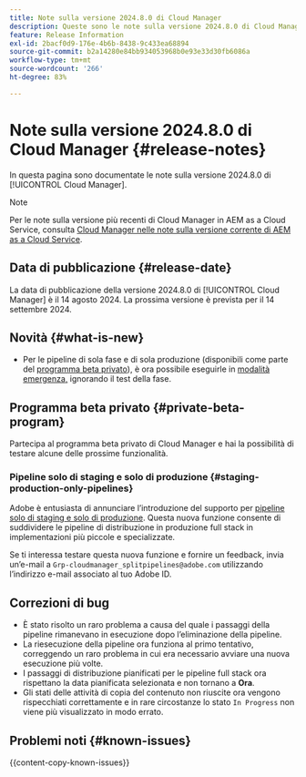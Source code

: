 ```yaml
---
title: Note sulla versione 2024.8.0 di Cloud Manager
description: Queste sono le note sulla versione 2024.8.0 di Cloud Manager.
feature: Release Information
exl-id: 2bacf0d9-176e-4b6b-8438-9c433ea68894
source-git-commit: b2a14280e84bb934053968b0e93e33d30fb6086a
workflow-type: tm+mt
source-wordcount: '266'
ht-degree: 83%

---
```


# Note sulla versione 2024.8.0 di Cloud Manager {#release-notes}

In questa pagina sono documentate le note sulla versione 2024.8.0 di [!UICONTROL Cloud Manager].

>[!NOTE]
>
>Per le note sulla versione più recenti di Cloud Manager in AEM as a Cloud Service, consulta [Cloud Manager nelle note sulla versione corrente di AEM as a Cloud Service](https://experienceleague.adobe.com/it/docs/experience-manager-cloud-service/content/release-notes/cloud-manager/current).

## Data di pubblicazione {#release-date}

La data di pubblicazione della versione 2024.8.0 di [!UICONTROL Cloud Manager] è il 14 agosto 2024. La prossima versione è prevista per il 14 settembre 2024.

## Novità {#what-is-new}

* Per le pipeline di sola fase e di sola produzione (disponibili come parte del [programma beta privato](#staging-production-only-pipelines)), è ora possibile eseguirle in [modalità emergenza,](/help/using/stage-prod-only.md#emergency-mode) ignorando il test della fase.

## Programma beta privato {#private-beta-program}

Partecipa al programma beta privato di Cloud Manager e hai la possibilità di testare alcune delle prossime funzionalità.

### Pipeline solo di staging e solo di produzione {#staging-production-only-pipelines}

Adobe è entusiasta di annunciare l’introduzione del supporto per [pipeline solo di staging e solo di produzione](/help/using/stage-prod-only.md). Questa nuova funzione consente di suddividere le pipeline di distribuzione in produzione full stack in implementazioni più piccole e specializzate.

Se ti interessa testare questa nuova funzione e fornire un feedback, invia un’e-mail a `Grp-cloudmanager_splitpipelines@adobe.com` utilizzando l’indirizzo e-mail associato al tuo Adobe ID.

## Correzioni di bug

* È stato risolto un raro problema a causa del quale i passaggi della pipeline rimanevano in esecuzione dopo l’eliminazione della pipeline.
* La riesecuzione della pipeline ora funziona al primo tentativo, correggendo un raro problema in cui era necessario avviare una nuova esecuzione più volte.
* I passaggi di distribuzione pianificati per le pipeline full stack ora rispettano la data pianificata selezionata e non tornano a **Ora**.
* Gli stati delle attività di copia del contenuto non riuscite ora vengono rispecchiati correttamente e in rare circostanze lo stato `In Progress` non viene più visualizzato in modo errato.

## Problemi noti {#known-issues}

{{content-copy-known-issues}}
